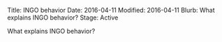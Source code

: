 Title: INGO behavior
Date: 2016-04-11
Modified: 2016-04-11
Blurb: What explains INGO behavior?
Stage: Active

What explains INGO behavior?
